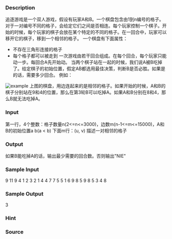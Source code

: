 
### Description

追逐游戏是一个双人游戏，假设有玩家A和B。一个棋盘包含由1到n编号的格子。对于一对编号不同的格子，会给定它们之间是否相连。每个玩家控制一个棋子。开始的时候，每个玩家的棋子会放在某个特定的不同的格子。在一回合中，玩家可以移开它的棋子，移到一个相邻的格子。
一个棋盘有下面属性：
* 不存在三角形连接的格子
* 每个格子都可以被走到
一次游戏由若干回合组成。在每个回合，每个玩家只能动一步。每回合A先开始动。
当两个棋子站在一起的时候，我们说A被B吃掉了。给定棋子的初始位置，假定AB都选用最佳决策，判断B是否必胜。如果是的话，需要多少回合。
例如：
<img src="http://main.edu.pl/en/images/OI5/gon.gif" alt="example" />
上图的棋盘，用边连起来的是相邻的格子。如果开始的时候，A和B的棋子分别站在9和4的位置，那么在第3轮B可以吃掉A。如果A和B分别在8和4，那么B就无法吃掉A。

### Input
第一行，4个整数：格子数量n(2<=n<=3000)，边数m(n-1<=m<=15000)，A和B的初始位置a b(a < b)
下面m行：(u, v) 描述一对相邻的格子

### Output
如果B能吃掉A的话，输出最少需要的回合数。否则输出"NIE"

### Sample Input
9 11 9 4
1 2
3 2
1 4
4 7
7 5
5 1
6 9
8 5
9 8
5 3
4 8


### Sample Output

3

### Hint

### Source
